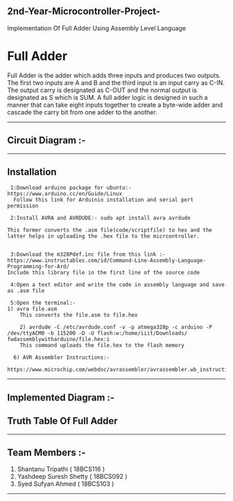 ## 2nd-Year-Microcontroller-Project-

Implementation Of Full Adder Using Assembly Level Language


# Full Adder
Full Adder is the adder which adds three inputs and produces two outputs. The first two inputs are A and B and the third input is an input carry as C-IN. The output carry is designated as C-OUT and the normal output is designated as S which is SUM.
A full adder logic is designed in such a manner that can take eight inputs together to create a byte-wide adder and cascade the carry bit from one adder to the another.

---
## Circuit Diagram :-








---

## Installation 


     1:Download arduino package for ubuntu:-https://www.arduino.cc/en/Guide/Linux
	  Follow this link for Arduinio installation and serial port permission

     2:Install AVRA and AVRDUDE:- sudo apt install avra avrdude

	This former converts the .asm file(code/scriptfile) to hex and the latter helps in uploading the .hex file to the micrcontroller.


     3:Download the m328Pdef.inc file from this link :-https://www.instructables.com/id/Command-Line-Assembly-Language-Programming-for-Ard/
	Include this library file in the first line of the source code

     4:Open a text editor and write the code in assembly language and save as .asm file

     5:Open the terminal:- 
	1) avra file.asm
	    This converts the file.asm to file.hex

        2) avrdude -C /etc/avrdude.conf -v -p atmega328p -c arduino -P /dev/ttyACM0 -b 115200 -D -U flash:w:/home/iiit/Downloads/        fwdassemblywitharduino/file.hex:i
	    This command uploads the file.hex to the flash memory
	    
      6) AVR Assembler Instructions:-
       https://www.microchip.com/webdoc/avrassembler/avrassembler.wb_instruction_list.html




---



## Implemented Diagram :-



## Truth Table Of Full Adder



---

## Team Members :-

1.  Shantanu Tripathi ( 18BCS116 )
2.  Yashdeep Suresh Shetty ( 18BCS092 )
3.  Syed Sufyan Ahmed ( 18BCS103 )


---
